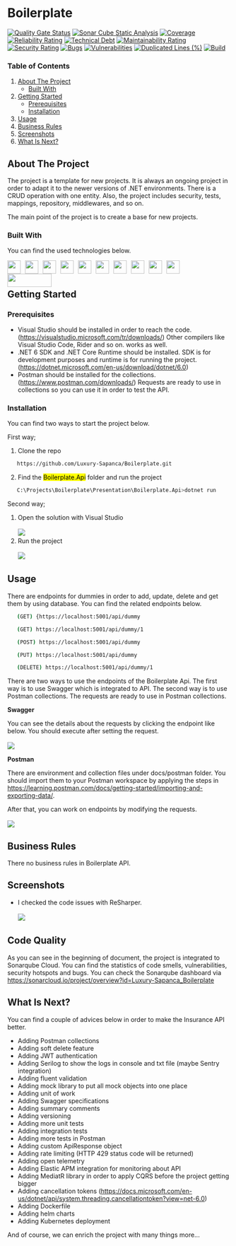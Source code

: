 # Boilerplate

[![Quality Gate Status](https://sonarcloud.io/api/project_badges/measure?project=Luxury-Sapanca_Boilerplate&metric=alert_status)](https://sonarcloud.io/summary/new_code?id=Luxury-Sapanca_Boilerplate)
[![Sonar Cube Static Analysis](https://sonarcloud.io/api/project_badges/measure?project=Luxury-Sapanca_Boilerplate&metric=ncloc)](https://sonarcloud.io/dashboard?id=Luxury-Sapanca_Boilerplate)
[![Coverage](https://sonarcloud.io/api/project_badges/measure?project=Luxury-Sapanca_Boilerplate&metric=coverage)](https://sonarcloud.io/summary/new_code?id=Luxury-Sapanca_Boilerplate)
[![Reliability Rating](https://sonarcloud.io/api/project_badges/measure?project=Luxury-Sapanca_Boilerplate&metric=reliability_rating)](https://sonarcloud.io/summary/new_code?id=Luxury-Sapanca_Boilerplate)
[![Technical Debt](https://sonarcloud.io/api/project_badges/measure?project=Luxury-Sapanca_Boilerplate&metric=sqale_index)](https://sonarcloud.io/summary/new_code?id=Luxury-Sapanca_Boilerplate)
[![Maintainability Rating](https://sonarcloud.io/api/project_badges/measure?project=Luxury-Sapanca_Boilerplate&metric=sqale_rating)](https://sonarcloud.io/summary/new_code?id=Luxury-Sapanca_Boilerplate)
[![Security Rating](https://sonarcloud.io/api/project_badges/measure?project=Luxury-Sapanca_Boilerplate&metric=security_rating)](https://sonarcloud.io/summary/new_code?id=Luxury-Sapanca_Boilerplate)
[![Bugs](https://sonarcloud.io/api/project_badges/measure?project=Luxury-Sapanca_Boilerplate&metric=bugs)](https://sonarcloud.io/summary/new_code?id=Luxury-Sapanca_Boilerplate)
[![Vulnerabilities](https://sonarcloud.io/api/project_badges/measure?project=Luxury-Sapanca_Boilerplate&metric=vulnerabilities)](https://sonarcloud.io/summary/new_code?id=Luxury-Sapanca_Boilerplate)
[![Duplicated Lines (%)](https://sonarcloud.io/api/project_badges/measure?project=Luxury-Sapanca_Boilerplate&metric=duplicated_lines_density)](https://sonarcloud.io/summary/new_code?id=Luxury-Sapanca_Boilerplate)
[![Build](https://github.com/Luxury-Sapanca/Boilerplate/actions/workflows/build.yml/badge.svg)](https://github.com/Luxury-Sapanca/Boilerplate/actions/workflows/build.yml)






### Table of Contents
  
<ol>
  <li>
    <a href="#about-the-project">About The Project</a>
    <ul>
      <li><a href="#built-with">Built With</a></li>
    </ul>
  </li>
  <li>
    <a href="#getting-started">Getting Started</a>
    <ul>
      <li><a href="#prerequisites">Prerequisites</a></li>
      <li><a href="#installation">Installation</a></li>
    </ul>
  </li>
  <li><a href="#usage">Usage</a></li>
  <li><a href="#usage">Business Rules</a></li>
  <li><a href="#usage">Screenshots</a></li>
  <li><a href="#usage">What Is Next?</a></li>
</ol>


## About The Project

The project is a template for new projects. It is always an ongoing project in order to adapt it to the newer versions of .NET environments. There is a CRUD operation with one entity. Also, the project includes security, tests, mappings, repository, middlewares, and so on.

The main point of the project is to create a base for new projects. 


### Built With

You can find the used technologies below.

<p>
	<a href="#"><img height="30" width="30" style="float:left; margin-right: 10px;" src="https://cdn.jsdelivr.net/gh/devicons/devicon/icons/dot-net/dot-net-plain-wordmark.svg" /></a>
	<a href="#"><img height="30" width="30" style="float:left; margin-right: 10px;" src="https://cdn.jsdelivr.net/gh/devicons/devicon/icons/csharp/csharp-plain.svg" /></a>
	<a href="#"><img height="30" width="30" style="float:left; margin-right: 10px;" src="https://cdn.jsdelivr.net/gh/devicons/devicon/icons/git/git-plain-wordmark.svg" /></a>
	<a href="#"><img height="30" width="30" style="float:left; margin-right: 10px;" src="https://cdn.jsdelivr.net/gh/devicons/devicon/icons/github/github-original-wordmark.svg" /></a>
	<a href="#"><img height="30" width="30" style="float:left; margin-right: 10px;" src="https://cdn.jsdelivr.net/gh/devicons/devicon/icons/jetbrains/jetbrains-original.svg" /></a>
	<a href="#"><img height="30" width="30" style="float:left; margin-right: 10px;" src="https://cdn.jsdelivr.net/gh/devicons/devicon/icons/nuget/nuget-original.svg" /></a>
	<a href="#"><img height="30" width="30" style="float:left; margin-right: 10px;" src="https://cdn.jsdelivr.net/gh/devicons/devicon/icons/sqlite/sqlite-original-wordmark.svg" /></a>
	<a href="#"><img height="30" width="30" style="float:left; margin-right: 10px;" src="https://cdn.jsdelivr.net/gh/devicons/devicon/icons/visualstudio/visualstudio-plain-wordmark.svg" /></a>
	<a href="#"><img height="30" width="30" style="float:left; margin-right: 10px;" src="https://www.svgrepo.com/show/354201/postman.svg" /></a>
	<a href="#"><img height="30" width="30" style="float:left; margin-right: 10px;" src="https://static-00.iconduck.com/assets.00/swagger-icon-256x256-c63r3xzo.png" /></a>
	<a href="#"><img height="30" width="100" style="float:left; margin-right: 10px;" src="https://automapper.org/images/black_logo.png" /></a>
</p>
<br /><br />


## Getting Started

### Prerequisites

* Visual Studio should be installed in order to reach the code. (https://visualstudio.microsoft.com/tr/downloads/) Other compilers like Visual Studio Code, Rider and so on. works as well.
* .NET 6 SDK and .NET Core Runtime should be installed. SDK is for development purposes and runtime is for running the project. (https://dotnet.microsoft.com/en-us/download/dotnet/6.0)
* Postman should be installed for the collections. (https://www.postman.com/downloads/) Requests are ready to use in collections so you can use it in order to test the API.

### Installation

You can find two ways to start the project below.

First way;
1. Clone the repo
```sh
   https://github.com/Luxury-Sapanca/Boilerplate.git
   ```
2. Find the <mark>Boilerplate.Api</mark> folder and run the project
```sh
   C:\Projects\Boilerplate\Presentation\Boilerplate.Api>dotnet run
   ```

Second way;
1. Open the solution with Visual Studio<br /><br />
   <a href="#"><img src="docs/images/opening-the-project.png"></a>
2. Run the project<br /><br />
   <a href="#"><img src="docs/images/running-the-project.png"></a>


## Usage

There are endpoints for dummies in order to add, update, delete and get them by using database. You can find the related endpoints below.
```sh
   (GET) {https://localhost:5001/api/dummy
   ```
```sh
   (GET) https://localhost:5001/api/dummy/1
   ```
```sh
   (POST) https://localhost:5001/api/dummy
   ```
```sh
   (PUT) https://localhost:5001/api/dummy
   ```
```sh
   (DELETE) https://localhost:5001/api/dummy/1
   ```

There are two ways to use the endpoints of the Boilerplate Api. The first way is to use Swagger which is integrated to API. The second way is to use Postman collections. The requests are ready to use in Postman collections.

<b>Swagger</b>

You can see the details about the requests by clicking the endpoint like below. You should execute after setting the request. <br /><br />
   <a href="#"><img src="docs/images/swagger.png"></a>

<b>Postman</b>

There are environment and collection files under docs/postman folder. You should import them to your Postman workspace by applying the steps in https://learning.postman.com/docs/getting-started/importing-and-exporting-data/.

After that, you can work on endpoints by modifying the requests.<br /><br />
  <a href="#"><img src="docs/images/postman-request.png"></a>


## Business Rules

There no business rules in Boilerplate API.


## Screenshots

* I checked the code issues with ReSharper.<br /><br />
	<a href="#"><img src="docs/images/resharper-issues.png"></a>


## Code Quality

As you can see in the beginning of document, the project is integrated to Sonarqube Cloud. You can find the statistics of code smells, vulnerabilities, security hotspots and bugs. You can check the Sonarqube dashboard via https://sonarcloud.io/project/overview?id=Luxury-Sapanca_Boilerplate
	

## What Is Next?

You can find a couple of advices below in order to make the Insurance API better.

* Adding Postman collections
* Adding soft delete feature
* Adding JWT authentication
* Adding Serilog to show the logs in console and txt file (maybe Sentry integration)
* Adding fluent validation
* Adding mock library to put all mock objects into one place
* Adding unit of work
* Adding Swagger specifications
* Adding summary comments
* Adding versioning
* Adding more unit tests
* Adding integration tests
* Adding more tests in Postman
* Adding custom ApiResponse object
* Adding rate limiting (HTTP 429 status code will be returned)
* Adding open telemetry
* Adding Elastic APM integration for monitoring about API
* Adding MediatR library in order to apply CQRS before the project getting bigger
* Adding cancellation tokens (https://docs.microsoft.com/en-us/dotnet/api/system.threading.cancellationtoken?view=net-6.0)
* Adding Dockerfile
* Adding helm charts
* Adding Kubernetes deployment


And of course, we can enrich the project with many things more...